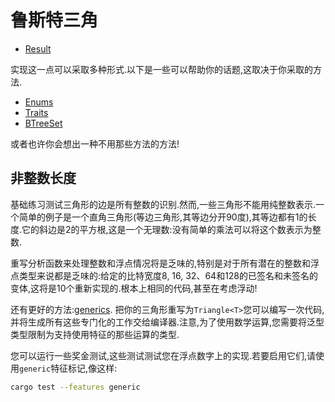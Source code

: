 # 鲁斯特三角

-   [Result](https://doc.rust-lang.org/std/result/index.html)

实现这一点可以采取多种形式.以下是一些可以帮助你的话题,这取决于你采取的方法.

-   [Enums](https://doc.rust-lang.org/book/2018-edition/ch06-00-enums.html)
-   [Traits](https://doc.rust-lang.org/book/2018-edition/ch10-02-traits.html)
-   [BTreeSet](https://doc.rust-lang.org/std/collections/btree_set/struct.BTreeSet.html)

或者也许你会想出一种不用那些方法的方法!

## 非整数长度

基础练习测试三角形的边是所有整数的识别.然而,一些三角形不能用纯整数表示.一个简单的例子是一个直角三角形(等边三角形,其等边分开90度),其等边都有1的长度.它的斜边是2的平方根,这是一个无理数:没有简单的乘法可以将这个数表示为整数.

重写分析函数来处理整数和浮点情况将是乏味的,特别是对于所有潜在的整数和浮点类型来说都是乏味的:给定的比特宽度8, 16, 32、64和128的已签名和未签名的变体,这将是10个重新实现的.根本上相同的代码,甚至在考虑浮动!

还有更好的方法:[generics](https://doc.rust-lang.org/stable/book/2018-edition/ch10-00-generics.html). 把你的三角形重写为`Triangle<T>`您可以编写一次代码,并将生成所有这些专门化的工作交给编译器.注意,为了使用数学运算,您需要将泛型类型限制为支持使用特征的那些运算的类型.

您可以运行一些奖金测试,这些测试测试您在浮点数字上的实现.若要启用它们,请使用`generic`特征标记,像这样:

```bash
cargo test --features generic
```
